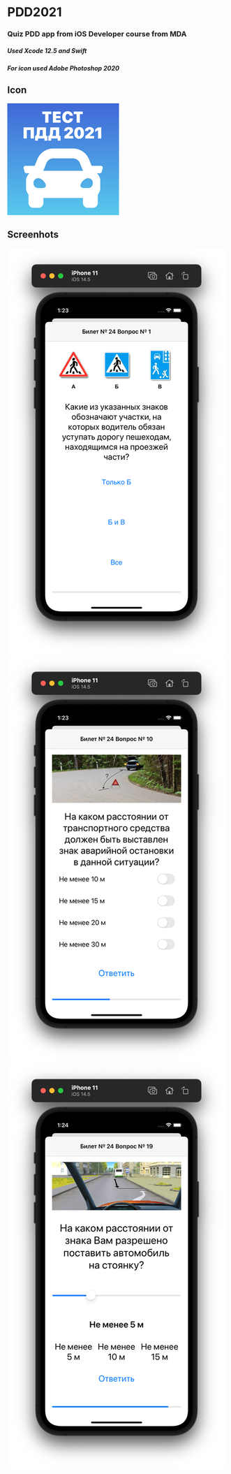 # PDD2021
###  Quiz PDD app from iOS Developer course from MDA
##### Used Xcode 12.5 and Swift
##### For icon used Adobe Photoshop 2020


## Icon
![Screenshots](https://github.com/Evgen-ios/PDD2021/blob/main/PDD2021/App/Assets.xcassets/AppIcon.appiconset/256.png?raw=true?raw=true)

## Screenhots
![Screenshots](https://github.com/Evgen-ios/PDD2021/blob/69cf98b8836f6ca98fdf4e981949a89ea6fad867/PDD2021/Screeshots/1?raw=true)
![Screenshots](https://github.com/Evgen-ios/PDD2021/blob/69cf98b8836f6ca98fdf4e981949a89ea6fad867/PDD2021/Screeshots/2?raw=true)
![Screenshots](https://github.com/Evgen-ios/PDD2021/blob/69cf98b8836f6ca98fdf4e981949a89ea6fad867/PDD2021/Screeshots/3?raw=true)

